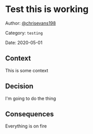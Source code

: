 # Test this is working

Author: [@chrisevans198](slack://user?team=TJUEA1664&id=UN6FYAWN6)

Category: `testing`

Date: 2020-05-01

## Context

This is some context

## Decision

I&#39;m going to do the thing

## Consequences

Everything is on fire